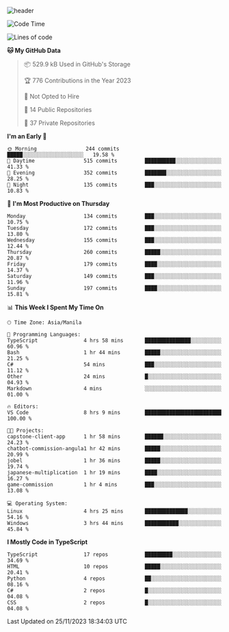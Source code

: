 <!--![header](https://capsule-render.vercel.app/api?type=waving&text=dotRarufu&fontAlign=78&desc=dotrarufu&descAlign=92.5&height=195&theme=tokyonight&animation=fadeIn&fontAlignY=39&descAlignY=49&fontSize=30) -->
![header](https://capsule-render.vercel.app/api?type=waving&desc=dotRarufu&descAlign=50&height=185&theme=tokyonight&animation=fadeIn&descAlignY=39&descSize=15) 
 
<!--
&nbsp;<div align="left">
**🎵 Currently Listening/Last Listened to**
</div>

![Spotify](https://github-spotify-widget-seven.vercel.app/api/spotify?background_color=0d1117&border_color=ffffff)
-->


<!--START_SECTION:waka-->
![Code Time](http://img.shields.io/badge/Code%20Time-65%20hrs%2055%20mins-blue)

![Lines of code](https://img.shields.io/badge/From%20Hello%20World%20I%27ve%20Written-2.4%20million%20lines%20of%20code-blue)

**🐱 My GitHub Data** 

> 📦 529.9 kB Used in GitHub's Storage 
 > 
> 🏆 776 Contributions in the Year 2023
 > 
> 🚫 Not Opted to Hire
 > 
> 📜 14 Public Repositories 
 > 
> 🔑 37 Private Repositories 
 > 
**I'm an Early 🐤** 

```text
🌞 Morning                244 commits         █████░░░░░░░░░░░░░░░░░░░░   19.58 % 
🌆 Daytime                515 commits         ██████████░░░░░░░░░░░░░░░   41.33 % 
🌃 Evening                352 commits         ███████░░░░░░░░░░░░░░░░░░   28.25 % 
🌙 Night                  135 commits         ███░░░░░░░░░░░░░░░░░░░░░░   10.83 % 
```
📅 **I'm Most Productive on Thursday** 

```text
Monday                   134 commits         ███░░░░░░░░░░░░░░░░░░░░░░   10.75 % 
Tuesday                  172 commits         ███░░░░░░░░░░░░░░░░░░░░░░   13.80 % 
Wednesday                155 commits         ███░░░░░░░░░░░░░░░░░░░░░░   12.44 % 
Thursday                 260 commits         █████░░░░░░░░░░░░░░░░░░░░   20.87 % 
Friday                   179 commits         ████░░░░░░░░░░░░░░░░░░░░░   14.37 % 
Saturday                 149 commits         ███░░░░░░░░░░░░░░░░░░░░░░   11.96 % 
Sunday                   197 commits         ████░░░░░░░░░░░░░░░░░░░░░   15.81 % 
```


📊 **This Week I Spent My Time On** 

```text
🕑︎ Time Zone: Asia/Manila

💬 Programming Languages: 
TypeScript               4 hrs 58 mins       ███████████████░░░░░░░░░░   60.96 % 
Bash                     1 hr 44 mins        █████░░░░░░░░░░░░░░░░░░░░   21.25 % 
C#                       54 mins             ███░░░░░░░░░░░░░░░░░░░░░░   11.12 % 
Other                    24 mins             █░░░░░░░░░░░░░░░░░░░░░░░░   04.93 % 
Markdown                 4 mins              ░░░░░░░░░░░░░░░░░░░░░░░░░   01.00 % 

🔥 Editors: 
VS Code                  8 hrs 9 mins        █████████████████████████   100.00 % 

🐱‍💻 Projects: 
capstone-client-app      1 hr 58 mins        ██████░░░░░░░░░░░░░░░░░░░   24.23 % 
chatbot-commission-angula1 hr 42 mins        █████░░░░░░░░░░░░░░░░░░░░   20.99 % 
jobel                    1 hr 36 mins        █████░░░░░░░░░░░░░░░░░░░░   19.74 % 
japanese-multiplication  1 hr 19 mins        ████░░░░░░░░░░░░░░░░░░░░░   16.27 % 
game-commission          1 hr 4 mins         ███░░░░░░░░░░░░░░░░░░░░░░   13.08 % 

💻 Operating System: 
Linux                    4 hrs 25 mins       ██████████████░░░░░░░░░░░   54.16 % 
Windows                  3 hrs 44 mins       ███████████░░░░░░░░░░░░░░   45.84 % 
```

**I Mostly Code in TypeScript** 

```text
TypeScript               17 repos            █████████░░░░░░░░░░░░░░░░   34.69 % 
HTML                     10 repos            █████░░░░░░░░░░░░░░░░░░░░   20.41 % 
Python                   4 repos             ██░░░░░░░░░░░░░░░░░░░░░░░   08.16 % 
C#                       2 repos             █░░░░░░░░░░░░░░░░░░░░░░░░   04.08 % 
CSS                      2 repos             █░░░░░░░░░░░░░░░░░░░░░░░░   04.08 % 
```




 Last Updated on 25/11/2023 18:34:03 UTC
<!--END_SECTION:waka-->


<!--
**dotRarufu/dotRarufu** is a ✨ _special_ ✨ repository because its `README.md` (this file) appears on your GitHub profile.

Here are some ideas to get you started:

- 🔭 I’m currently working on ...
- 🌱 I’m currently learning ...
- 👯 I’m looking to collaborate on ...
- 🤔 I’m looking for help with ...
- 💬 Ask me about ...
- 📫 How to reach me: ...
- 😄 Pronouns: ...
- ⚡ Fun fact: ...
-->

